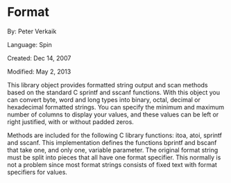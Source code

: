 # Format

By: Peter Verkaik

Language: Spin

Created: Dec 14, 2007

Modified: May 2, 2013

This library object provides formatted string output and scan methods based on the standard C sprintf and sscanf functions. With this object you can convert byte, word and long types into binary, octal, decimal or hexadecimal formatted strings. You can specify the minimum and maximum number of columns to display your values, and these values can be left or right justified, with or without padded zeros.

Methods are included for the following C library functions: itoa, atoi, sprintf and sscanf. This implementation defines the functions bprintf and bscanf that take one, and only one, variable parameter. The original format string must be split into pieces that all have one format specifier. This normally is not a problem since most format strings consists of fixed text with format specifiers for values.
